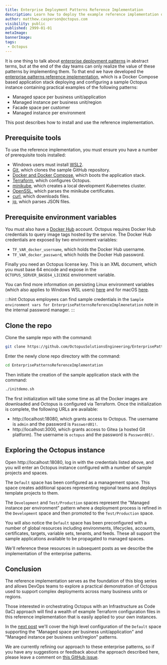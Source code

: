 ```yaml
---
title: Enterprise Deployment Patterns Reference Implementation
description: Learn how to deploy the example reference implementation demonstrating the enterprise patterns
author: matthew.casperson@octopus.com
visibility: public
published: 2999-01-01
metaImage: 
bannerImage: 
tags:
 - Octopus
---
```


It is one thing to talk about [enterprise deployment patterns](/blog/2023-06/enterprise-patterns/index.md) in abstract terms, but at the end of the day teams can only realize the value of these patterns by implementing them. To that end we have developed the [enterprise patterns reference implementation](https://github.com/OctopusSolutionsEngineering/EnterprisePatternsReferenceImplementation), which is a Docker Compose based application stack deploying and configuring a sample Octopus instance containing practical examples of the following patterns:

* Managed space per business unit/application
* Managed instance per business unit/region
* Facade space per customer
* Managed instance per environment

This post describes how to install and use the reference implementation.

## Prerequisite tools

To use the reference implementation, you must ensure you have a number of prerequisite tools installed:

* Windows users must install [WSL2](https://learn.microsoft.com/en-us/windows/wsl/install).
* [Git](https://git-scm.com/downloads), which clones the sample GitHub repository.
* [Docker and Docker Compose](https://docs.docker.com/get-docker/), which boots the application stack.
* [Terraform](https://developer.hashicorp.com/terraform/downloads), which configures Octopus.
* [minikube](https://minikube.sigs.k8s.io/docs/start/), which creates a local development Kubernetes cluster.
* [OpenSSL](https://www.openssl.org/), which parses the minikube certificates.
* [curl](https://curl.se/), which downloads files.
* [jq](https://stedolan.github.io/jq/), which parses JSON files.

## Prerequisite environment variables

You must also have a [Docker Hub](https://hub.docker.com/) account. Octopus requires Docker Hub credentials to query image tags hosted by the service. The Docker Hub credentials are exposed by two environment variables:

* `TF_VAR_docker_username`, which holds the Docker Hub username.
* `TF_VAR_docker_password`, which holds the Docker Hub password.

Finally you need an Octopus license key. This is an XML document, which you must base 64 encode and expose in the `OCTOPUS_SERVER_BASE64_LICENSE` environment variable.

You can find more information on persisting Linux environment variables (which also applies to Windows WSL users) [here](https://help.ubuntu.com/community/EnvironmentVariables#Persistent_environment_variables) and for macOS [here](https://apple.stackexchange.com/questions/356441/how-to-add-permanent-environment-variable-in-zsh).

:::hint
Octopus employees can find sample credentials in the `Sample environment vars for EnterprisePatternsReferenceImplmenetation` note in the internal password manager.
:::

## Clone the repo

Clone the sample repo with the command:

```bash
git clone https://github.com/OctopusSolutionsEngineering/EnterprisePatternsReferenceImplementation.git
```

Enter the newly clone repo directory with the command:

```bash
cd EnterprisePatternsReferenceImplementation
```

Then initiate the creation of the sample application stack with the command:

```bash
./initdemo.sh 
```

The first initialization will take some time as all the Docker images are downloaded and Octopus is configured via Terraform. Once the initialization is complete, the following URLs are available:

* http://localhost:18080, which grants access to Octopus. The username is `admin` and the password is `Password01!`.
* http://localhost:3000, which grants access to Gitea (a hosted Git platform). The username is `octopus` and the password is `Password01!`.

## Exploring the Octopus instance

Open http://localhost:18080, log in with the credentials listed above, and you will enter an Octopus instance configured with a number of sample projects and spaces.

The `Default` space has been configured as a management space. This space creates additional spaces representing regional teams and deploys template projects to them.

The `Development` and `Test/Production` spaces represent the "Managed instance per environment" pattern where a deployment process is refined in the `Development` space and then promoted to the `Test/Production` space.

You will also notice the `Default` space has been preconfigured with a number of global resources including environments, lifecycles, accounts, certificates, targets, variable sets, tenants, and feeds. These all support the sample applications available to be propagated to managed spaces.

We'll reference these resources in subsequent posts as we describe the implementation of the enterprise patterns.

## Conclusion

The reference implementation serves as the foundation of this blog series and allows DevOps teams to explore a practical demonstration of Octopus used to support complex deployments across many business units or regions.

Those interested in orchestrating Octopus with an Infrastructure as Code (IaC) approach will find a wealth of example Terraform configuration files in this reference implementation that is easily applied to your own instances.

In the [next post](/blog/2023-06/managed-space-pattern/index.md) we'll cover the high level configuration of the `Default` space supporting the "Managed space per business unit/application" and "Managed instance per business unit/region" patterns.

We are currently refining our approach to these enterprise patterns, so if you have any suggestions or feedback about the approach described here, please leave a comment on [this GitHub issue](https://github.com/OctopusSolutionsEngineering/EnterprisePatternsReferenceImplementation/issues/1).